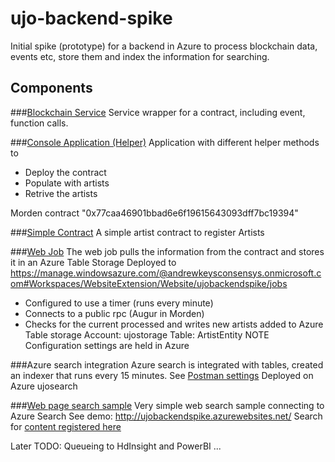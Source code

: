 # ujo-backend-spike

Initial spike (prototype) for a backend in Azure to process blockchain data, events etc, store them and index the information for searching.

## Components

###[Blockchain Service](https://github.com/ConsenSys/ujo-backend-spike/tree/master/UjoSpike.Service)
Service wrapper for a contract, including event, function calls.

###[Console Application (Helper)](https://github.com/ConsenSys/ujo-backend-spike/tree/master/UjoSpike.ArtistWriter.Console)
Application with different helper methods to
* Deploy the contract
* Populate with artists
* Retrive the artists

Morden contract "0x77caa46901bbad6e6f19615643093dff7bc19394"

###[Simple Contract](https://github.com/ConsenSys/ujo-backend-spike/tree/master/contracts)
A simple artist contract to register Artists

###[Web Job](https://github.com/ConsenSys/ujo-backend-spike/tree/master/UjoSpike.WebJob)
The web job pulls the information from the contract and stores it in an Azure Table Storage
Deployed to https://manage.windowsazure.com/@andrewkeysconsensys.onmicrosoft.com#Workspaces/WebsiteExtension/Website/ujobackendspike/jobs
* Configured to use a timer (runs every minute)
* Connects to a public rpc (Augur in Morden)
* Checks for the current processed and writes new artists added to Azure Table storage
Account: ujostorage
Table: ArtistEntity
NOTE Configuration settings are held in Azure

###Azure search integration
Azure search is integrated with tables, created an indexer that runs every 15 minutes.
See [Postman settings](https://github.com/ConsenSys/ujo-backend-spike/blob/master/AzureSearch_PostManIndexers.txt)
Deployed on Azure ujosearch

###[Web page search sample](https://github.com/ConsenSys/ujo-backend-spike/tree/master/UjoSpike.Web)
Very simple web search sample connecting to Azure Search
See demo: http://ujobackendspike.azurewebsites.net/
Search for [content registered here](https://github.com/ConsenSys/ujo-backend-spike/blob/master/UjoSpike.ArtistWriter.Console/RegisterArtists.cs)

Later TODO:
Queueing to HdInsight and PowerBI ...



